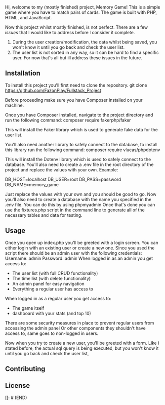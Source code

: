 Hi, welcome to my (mostly finished) project, Memory Game! 
This is a simple game where you have to match pairs of cards.
The game is built with PHP, HTML, and JavaScript.

Now this project whilst mostly finished, is not perfect. There are a few *issues* that I would like to address before I consider it complete.
1. During the user creation/modification, the data whilst being saved, you won't know it until you go back and check the user list.
2. The user list is not sorted in any way, so it can be hard to find a specific user.
For now that's all but ill address these issues in the future.
## Installation
To install this project you'll first need to clone the repository.
git clone https://github.com/FazonPlay/Fullstack_Project

Before proceeding make sure you have Composer installed on your machine.

Once you have Composer installed, navigate to the project directory and run the following command:
composer require fakerphp/faker

This will install the Faker library which is used to generate fake data for the user list.

You'll also need another library to safely connect to the database, to install this library run the following command:
composer require vlucas/phpdotenv

This will install the Dotenv library which is used to safely connect to the database.
You'll also need to create a .env file in the root directory of the project and replace the values with your own.
Example:

DB_HOST=localhost
DB_USER=root
DB_PASS=password
DB_NAME=memory_game

Just replace the values with your own and you should be good to go.
Now you'll also need to create a database with the name you specified in the .env file.
You can do this by using phpmyadmin
Once that's done you can use the fixtures.php script in the command line to generate all of the necessary tables and data for testing.



## Usage

Once you open up index.php you'll be greeted with a login screen.
You can either login with an existing user or create a new one.
Since you used the script there should be an admin user with the following credentials:
Username: admin
Password: admin
When logged in as an admin you get access to:
- The user list (with full CRUD functionality)
- The time list (with delete functionality)
- An admin panel for easy navigation
- Everything a regular user has access to

When logged in as a regular user you get access to:
- The game itself
- dashboard with your stats (and top 10)

There are some security measures in place to prevent regular users from accessing the admin panel
Or other components they shouldn't have access to, same goes to non-logged in users.

Now when you try to create a new user, you'll be greeted with a form.
Like i stated before, the actual sql query is being executed,
but you won't know it until you go back and check the user list,





## Contributing

## License
[]: # (END)
